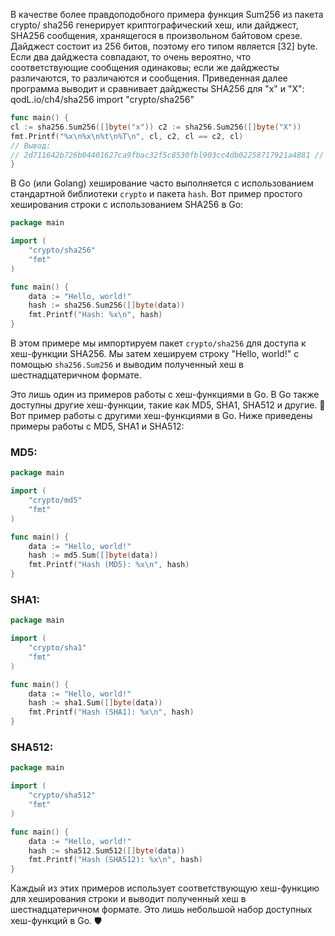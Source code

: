 В качестве более правдоподобного примера функция Sum256 из пакета crypto/ sha256 генерирует криптографический хеш, или дайджест, SHA256 сообщения, хранящегося в произвольном байтовом срезе. Дайджест состоит из 256 битов, поэтому его типом является [32] byte. Если два дайджеста совпадают, то очень вероятно, что соответствующие сообщения одинаковы; если же дайджесты различаются, то различаются и сообщения. Приведенная далее программа выводит и сравнивает дайджесты SHA256 для "х" и "X":
qodL.io/ch4/sha256 import "crypto/sha256"
```go
func main() {
cl := sha256.Sum256([]byte("x")) c2 := sha256.Sum256([]byte("X"))
fmt.Printf("%x\n%x\n%t\n%T\n", cl, c2, cl == c2, cl)
// Вывод:
// 2d711642b726b04401627ca9fbac32f5c8530fbl903cc4db02258717921a4881 // 4b68ab3847feda7d6c62clfbcbeebfa35eab7351ed5e78f4ddadea5df64b8015 // false // [32]uint8
}
```

В Go (или Golang) хеширование часто выполняется с использованием стандартной библиотеки `crypto` и пакета `hash`. Вот пример простого хеширования строки с использованием SHA256 в Go:

```go
package main

import (
	"crypto/sha256"
	"fmt"
)

func main() {
	data := "Hello, world!"
	hash := sha256.Sum256([]byte(data))
	fmt.Printf("Hash: %x\n", hash)
}
```

В этом примере мы импортируем пакет `crypto/sha256` для доступа к хеш-функции SHA256. Мы затем хешируем строку "Hello, world!" с помощью `sha256.Sum256` и выводим полученный хеш в шестнадцатеричном формате.

Это лишь один из примеров работы с хеш-функциями в Go. В Go также доступны другие хеш-функции, такие как MD5, SHA1, SHA512 и другие. 📝
Вот пример работы с другими хеш-функциями в Go. Ниже приведены примеры работы с MD5, SHA1 и SHA512:

### MD5:
```go
package main

import (
	"crypto/md5"
	"fmt"
)

func main() {
	data := "Hello, world!"
	hash := md5.Sum([]byte(data))
	fmt.Printf("Hash (MD5): %x\n", hash)
}
```

### SHA1:
```go
package main

import (
	"crypto/sha1"
	"fmt"
)

func main() {
	data := "Hello, world!"
	hash := sha1.Sum([]byte(data))
	fmt.Printf("Hash (SHA1): %x\n", hash)
}
```

### SHA512:
```go
package main

import (
	"crypto/sha512"
	"fmt"
)

func main() {
	data := "Hello, world!"
	hash := sha512.Sum512([]byte(data))
	fmt.Printf("Hash (SHA512): %x\n", hash)
}
```

Каждый из этих примеров использует соответствующую хеш-функцию для хеширования строки и выводит полученный хеш в шестнадцатеричном формате. Это лишь небольшой набор доступных хеш-функций в Go. 🛡️
